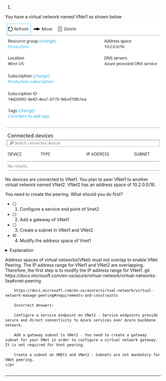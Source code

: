 1. 
You have a virtual network named VNet1 as shown below

![Image](./images-pset-1/1.png)

No devices are connected to VNet1. You plan to peer VNet1 to another virtual network named VNet2. VNet2 has an address space of 10.2.0.0/16.

You need to create the peering.
What should you do first?

- [ ] 1. Configure a service end point of Vnet2
- [ ] 2. Add a gateway of VNet1
- [ ] 3. Create a subnet in VNet1 and VNet2
- [x] 4. Modify the address space of Vnet1

<details>
    <summary>Explanation<summary>
    <p>
        Address spaces of virtual networks(VNet) must not overlap to enable VNet Peering. The IP address range for VNet1 and VNet2 are overlapping. Therefore, the first step is to modify the IP address range for VNet1.
git 
        https://docs.microsoft.com/en-us/azure/virtual-network/virtual-networks-faq#vnet-peering

        https://docs.microsoft.com/en-us/azure/virtual-network/virtual-network-manage-peering#requirements-and-constraints

        Incorrect Answers:

        Configure a service endpoint on VNet2 - Service endpoints provide secure and direct connectivity to Azure services over Azure backbone network.

        Add a gateway subnet to VNet1 - You need to create a gateway subnet for your VNet in order to configure a virtual network gateway. It is not required for Vnet peering.

        Create a subnet on VNEt1 and VNet2 - Subnets are not mandatory for VNet peering.
    </p>
</details>


****

